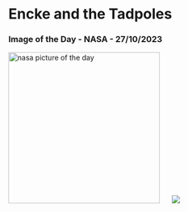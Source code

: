 # Encke and the Tadpoles
### Image of the Day - NASA - 27/10/2023
<img src="https://apod.nasa.gov/apod/image/2310/2P_Encke_2023_08_24JuneLake_California_USA_DEBartlett1024.jpg" alt="nasa picture of the day" width="300"/>&nbsp; &nbsp; &nbsp; <img src="https://github-readme-streak-stats.herokuapp.com/?user=tempo-riz&theme=dracula" >



  
